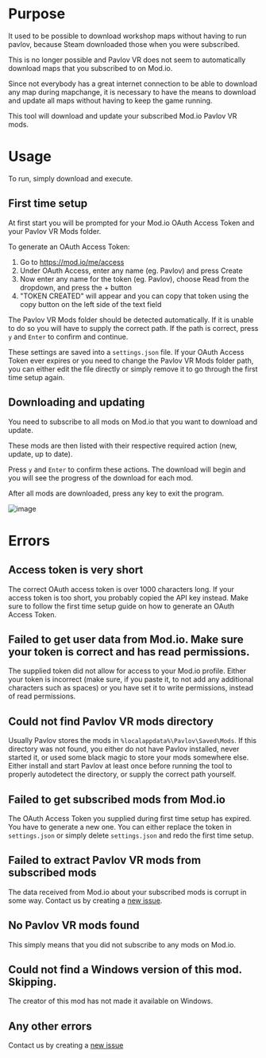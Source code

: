 # Purpose

It used to be possible to download workshop maps without having to run pavlov, because Steam downloaded those when you were subscribed.

This is no longer possible and Pavlov VR does not seem to automatically download maps that you subscribed to on Mod.io.

Since not everybody has a great internet connection to be able to download any map during mapchange, it is necessary to have the means to download and update all maps without having to keep the game running.

This tool will download and update your subscribed Mod.io Pavlov VR mods.

# Usage

To run, simply download and execute.

## First time setup

At first start you will be prompted for your Mod.io OAuth Access Token and your Pavlov VR Mods folder.

To generate an OAuth Access Token:
1. Go to https://mod.io/me/access
2. Under OAuth Access, enter any name (eg. Pavlov) and press Create
3. Now enter any name for the token (eg. Pavlov), choose Read from the dropdown, and press the + button
4. "TOKEN CREATED" will appear and you can copy that token using the copy button on the left side of the text field

The Pavlov VR Mods folder should be detected automatically. If it is unable to do so you will have to supply the correct path. If the path is correct, press `y` and `Enter` to confirm and continue.

These settings are saved into a `settings.json` file. If your OAuth Access Token ever expires or you need to change the Pavlov VR Mods folder path, you can either edit the file directly or simply remove it to go through the first time setup again.

## Downloading and updating

You need to subscribe to all mods on Mod.io that you want to download and update.

These mods are then listed with their respective required action (new, update, up to date).

Press `y` and `Enter` to confirm these actions. The download will begin and you will see the progress of the download for each mod.

After all mods are downloaded, press any key to exit the program.

![image](https://github.com/Longoon12000/DownloadPavlovMapsFromModIo/assets/51454971/b9ace177-cc13-47ef-ab32-b3466c848ee1)

# Errors

## Access token is very short

The correct OAuth access token is over 1000 characters long. If your access token is too short, you probably copied the API key instead. Make sure to follow the first time setup guide on how to generate an OAuth Access Token.

## Failed to get user data from Mod.io. Make sure your token is correct and has read permissions.

The supplied token did not allow for access to your Mod.io profile. Either your token is incorrect (make sure, if you paste it, to not add any additional characters such as spaces) or you have set it to write permissions, instead of read permissions.

## Could not find Pavlov VR mods directory

Usually Pavlov stores the mods in `%localappdata%\Pavlov\Saved\Mods`. If this directory was not found, you either do not have Pavlov installed, never started it, or used some black magic to store your mods somewhere else.
Either install and start Pavlov at least once before running the tool to properly autodetect the directory, or supply the correct path yourself.

## Failed to get subscribed mods from Mod.io

The OAuth Access Token you supplied during first time setup has expired. You have to generate a new one. You can either replace the token in `settings.json` or simply delete `settings.json` and redo the first time setup.

## Failed to extract Pavlov VR mods from subscribed mods

The data received from Mod.io about your subscribed mods is corrupt in some way. Contact us by creating a [new issue](https://github.com/Longoon12000/DownloadPavlovMapsFromModIo/issues).

## No Pavlov VR mods found

This simply means that you did not subscribe to any mods on Mod.io.

## Could not find a Windows version of this mod. Skipping.

The creator of this mod has not made it available on Windows.

## Any other errors

Contact us by creating a [new issue](https://github.com/Longoon12000/DownloadPavlovMapsFromModIo/issues)
